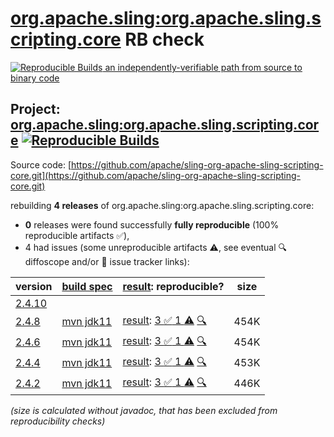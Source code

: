 [org.apache.sling:org.apache.sling.scripting.core](https://central.sonatype.com/artifact/org.apache.sling/org.apache.sling.scripting.core/versions) RB check
=======

[![Reproducible Builds](https://reproducible-builds.org/images/logos/rb.svg) an independently-verifiable path from source to binary code](https://reproducible-builds.org/)

## Project: [org.apache.sling:org.apache.sling.scripting.core](https://central.sonatype.com/artifact/org.apache.sling/org.apache.sling.scripting.core/versions) [![Reproducible Builds](https://img.shields.io/endpoint?url=https://raw.githubusercontent.com/jvm-repo-rebuild/reproducible-central/master/content/org/apache/sling/org.apache.sling.scripting.core/badge.json)](https://github.com/jvm-repo-rebuild/reproducible-central/blob/master/content/org/apache/sling/org.apache.sling.scripting.core/README.md)

Source code: [https://github.com/apache/sling-org-apache-sling-scripting-core.git](https://github.com/apache/sling-org-apache-sling-scripting-core.git)

rebuilding **4 releases** of org.apache.sling:org.apache.sling.scripting.core:
- **0** releases were found successfully **fully reproducible** (100% reproducible artifacts :white_check_mark:),
- 4 had issues (some unreproducible artifacts :warning:, see eventual :mag: diffoscope and/or :memo: issue tracker links):

| version | [build spec](/BUILDSPEC.md) | [result](https://reproducible-builds.org/docs/jvm/): reproducible? | size |
| -- | --------- | ------ | -- |
| [2.4.10](https://central.sonatype.com/artifact/org.apache.sling/org.apache.sling.scripting.core/2.4.10/pom) | | | |
| [2.4.8](https://central.sonatype.com/artifact/org.apache.sling/org.apache.sling.scripting.core/2.4.8/pom) | [mvn jdk11](org.apache.sling.scripting.core-2.4.8.buildspec) | [result](org.apache.sling.scripting.core-2.4.8.buildinfo): [3 :white_check_mark:  1 :warning:](org.apache.sling.scripting.core-2.4.8.buildcompare) [:mag:](org.apache.sling.scripting.core-2.4.8.diffoscope) | 454K |
| [2.4.6](https://central.sonatype.com/artifact/org.apache.sling/org.apache.sling.scripting.core/2.4.6/pom) | [mvn jdk11](org.apache.sling.scripting.core-2.4.6.buildspec) | [result](org.apache.sling.scripting.core-2.4.6.buildinfo): [3 :white_check_mark:  1 :warning:](org.apache.sling.scripting.core-2.4.6.buildcompare) [:mag:](org.apache.sling.scripting.core-2.4.6.diffoscope) | 454K |
| [2.4.4](https://central.sonatype.com/artifact/org.apache.sling/org.apache.sling.scripting.core/2.4.4/pom) | [mvn jdk11](org.apache.sling.scripting.core-2.4.4.buildspec) | [result](org.apache.sling.scripting.core-2.4.4.buildinfo): [3 :white_check_mark:  1 :warning:](org.apache.sling.scripting.core-2.4.4.buildcompare) [:mag:](org.apache.sling.scripting.core-2.4.4.diffoscope) | 453K |
| [2.4.2](https://central.sonatype.com/artifact/org.apache.sling/org.apache.sling.scripting.core/2.4.2/pom) | [mvn jdk11](org.apache.sling.scripting.core-2.4.2.buildspec) | [result](org.apache.sling.scripting.core-2.4.2.buildinfo): [3 :white_check_mark:  1 :warning:](org.apache.sling.scripting.core-2.4.2.buildcompare) [:mag:](org.apache.sling.scripting.core-2.4.2.diffoscope) | 446K |

<i>(size is calculated without javadoc, that has been excluded from reproducibility checks)</i>
